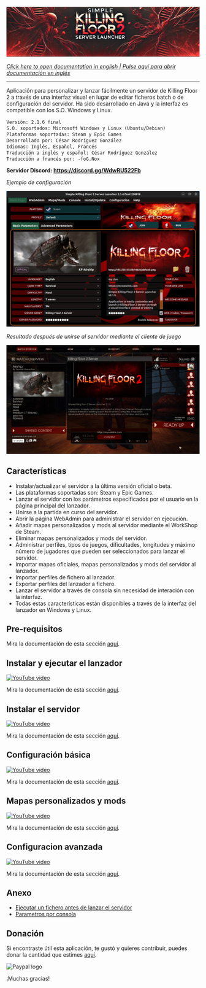 ![Logo](doc/images/kf2banner.png)

_[Click here to open documentation in english | Pulse aquí para abrir documentación en inglés](README.md)_

---
Aplicación para personalizar y lanzar fácilmente un servidor de Killing Floor 2 a través de una interfaz visual en lugar de editar ficheros batch o de configuración del servidor. Ha sido desarrollado en Java y la interfaz es compatible con los S.O. Windows y Linux.

```
Versión: 2.1.6 final
S.O. soportados: Microsoft Windows y Linux (Ubuntu/Debian)
Plataformas soportadas: Steam y Epic Games
Desarrollado por: César Rodríguez González
Idiomas: Inglés, Español, Francés
Traducción a inglés y español: César Rodríguez González
Traducción a francés por: -foG.Nox
```
**Servidor Discord: https://discord.gg/WdwRU522Fb**

*Ejemplo de configuración*

![Ejemplo de configuración](doc/images/screenshot00.png)

*Resultado después de unirse al servidor mediante el cliente de juego*

![In game](doc/images/screenshot-in-game.jpg)

## Características

- Instalar/actualizar el servidor a la última versión oficial o beta.
- Las plataformas soportadas son: Steam y Epic Games.
- Lanzar el servidor con los parámetros especificados por el usuario en la página principal del lanzador.
- Unirse a la partida en curso del servidor.
- Abrir la página WebAdmin para administrar el servidor en ejecución.
- Añadir mapas personalizados y mods al servidor mediante el WorkShop de Steam.
- Eliminar mapas personalizados y mods del servidor.
- Administrar perfiles, tipos de juegos, dificultades, longitudes y máximo número de jugadores que pueden ser seleccionados para lanzar el servidor.
- Importar mapas oficiales, mapas personalizados y mods del servidor al lanzador.
- Importar perfiles de fichero al lanzador.
- Exportar perfiles del lanzador a fichero.
- Lanzar el servidor a través de consola sin necesidad de interación con la interfaz.
- Todas estas características están disponibles a través de la interfaz del lanzador en Windows y Linux.

## Pre-requisitos
Mira la documentación de esta sección [aquí](doc/es/PRE-REQUISITOS.md).

## Instalar y ejecutar el lanzador

[![YouTube video](doc/images/video01.png)](https://www.youtube.com/watch?v=8k_-Q_7bxjI)

Mira la documentación de esta sección [aquí](doc/es/INSTALAR-LANZADOR.md).

## Instalar el servidor

[![YouTube video](doc/images/video02.png)](https://www.youtube.com/watch?v=5voaloIeQDs)

Mira la documentación de esta sección [aquí](doc/es/INSTALAR-SERVIDOR.md).

## Configuración básica

[![YouTube video](doc/images/video03.png)](https://www.youtube.com/watch?v=TyOpbeKMaM0)

Mira la documentación de esta sección [aquí](doc/es/CONFIGURACION-BASICA.md).

## Mapas personalizados y mods

[![YouTube video](doc/images/video04.png)](https://www.youtube.com/watch?v=1WzDAc8bdgY)

Mira la documentación de esta sección [aquí](doc/es/MAPAS-PERSONALIZADOS.md).

## Configuracion avanzada

[![YouTube video](doc/images/video05.png)](https://www.youtube.com/watch?v=d3ZwFLU7izw)

Mira la documentación de esta sección [aquí](doc/es/CONFIGURACION-AVANZADA.md).

## Anexo
- [Ejecutar un fichero antes de lanzar el servidor](doc/es/ANEXO.md#ejecutar-un-fichero-antes-de-lanzar-el-servidor)
- [Parametros por consola](doc/es/ANEXO.md#parametros-por-consola)

## Donación
Si encontraste útil esta aplicación, te gustó y quieres contribuir, puedes donar la cantidad que estimes [aquí](https://www.paypal.me/cesarrgon).

![Paypal logo](doc/images/paypal-logo.png)

¡Muchas gracias!
